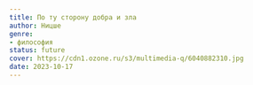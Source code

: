 ```yaml
---
title: По ту сторону добра и зла
author: Ницше
genre:
- философия
status: future
cover: https://cdn1.ozone.ru/s3/multimedia-q/6040882310.jpg
date: 2023-10-17
---
```


